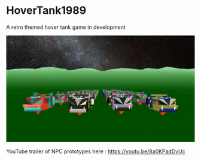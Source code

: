 # HoverTank1989
A retro themed hover tank game in development

<p align="center">
  <img width="600" src="https://github.com/lehrj/HoverTank1989/blob/master/Images/Trailer01.png">
</p>

YouTube trailer of NPC prototypes here : https://youtu.be/8a0KPadDvUc
